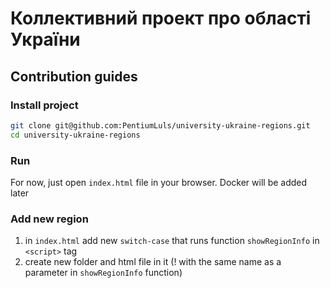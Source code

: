# Коллективний проект про області України

## Contribution guides
### Install project
```bash
git clone git@github.com:PentiumLuls/university-ukraine-regions.git
cd university-ukraine-regions
```
### Run
For now, just open `index.html` file in your browser.
Docker will be added later

### Add new region
1. in `index.html` add new `switch-case` that runs function `showRegionInfo` in `<script>` tag
2. create new folder and html file in it (! with the same name as a parameter in `showRegionInfo` function)
